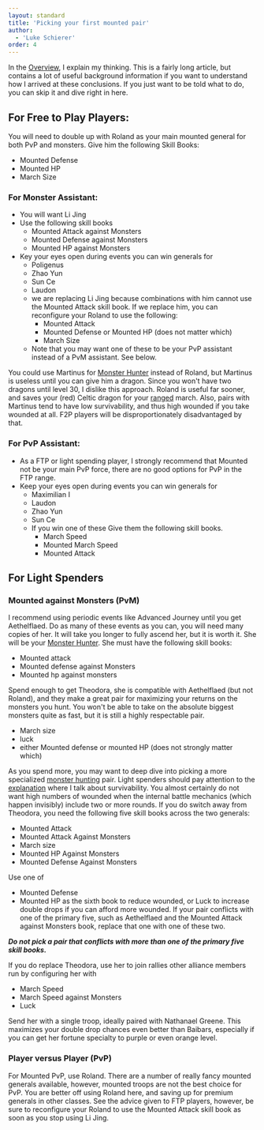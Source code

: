 ```yaml
---
layout: standard
title: 'Picking your first mounted pair'
author:
  - 'Luke Schierer'
order: 4
---
```


In the [Overview], I explain my thinking. This is a fairly long article, but
contains a lot of useful background information if you want to understand how I
arrived at these conclusions. If you just want to be told what to do, you can
skip it and dive right in here.

[Overview]: ../overview/

## For Free to Play Players:

You will need to double up with Roland as your main mounted general for both
PvP and monsters. Give him the following Skill Books:

- Mounted Defense
- Mounted HP
- March Size

### For Monster Assistant:

- You will want Li Jing
- Use the following skill books
  - Mounted Attack against Monsters
  - Mounted Defense against Monsters
  - Mounted HP against Monsters
- Key your eyes open during events you can win generals for
  - Poligenus
  - Zhao Yun
  - Sun Ce
  - Laudon
  - we are replacing Li Jing because combinations with him cannot use the
    Mounted Attack skill book. If we replace him, you can reconfigure
    your Roland to use the following:
    - Mounted Attack
    - Mounted Defense or Mounted HP (does not matter which)
    - March Size
  - Note that you may want one of these to be your PvP assistant instead of a
    PvM assistant. See below.

You could use Martinus for [Monster Hunter] instead of Roland, but Martinus is useless until you can give him a dragon. Since you won't have two dragons until level 30, I dislike this approach. Roland is useful far sooner, and saves your (red) Celtic dragon for your [ranged] march. Also, pairs with Martinus tend to have low survivability, and thus high wounded if you take wounded at all. F2P players will be disproportionately disadvantaged by that.

[Monster Hunter]: ../pair_picking/monster_hunters/
[ranged]: ../ranged/

### For PvP Assistant:

- As a FTP or light spending player, I strongly recommend that Mounted not
  be your main PvP force, there are no good options for PvP in the FTP
  range.
- Keep your eyes open during events you can win generals for
  - Maximilian I
  - Laudon
  - Zhao Yun
  - Sun Ce
  - If you win one of these Give them the following
    skill books.
    - March Speed
    - Mounted March Speed
    - Mounted Attack

## For Light Spenders

### Mounted against Monsters (PvM)

I recommend using periodic events like Advanced Journey until you get
Aethelflaed. Do as many of these events as you can, you will need many copies
of her. It will take you longer to fully ascend her, but it is worth it. She
will be your [Monster Hunter]. She must have the following skill books:

- Mounted attack
- Mounted defense against Monsters
- Mounted hp against monsters

Spend enough to get Theodora, she is compatible with Aethelflaed (but not
Roland), and they make a great pair for maximizing your returns on the monsters
you hunt. You won't be able to take on the absolute biggest monsters quite as
fast, but it is still a highly respectable pair.

- March size
- luck
- either Mounted defense or mounted HP (does not strongly matter which)

As you spend more, you may want to deep dive into picking a more specialized [monster hunting] pair. Light spenders should pay attention to the [explanation] where I talk about survivability. You almost certainly do not want high numbers of wounded when the internal battle mechanics (which happen invisibly) include two or more rounds. If you do switch away from Theodora, you need the following five skill books across the two generals:

- Mounted Attack
- Mounted Attack Against Monsters
- March size
- Mounted HP Against Monsters
- Mounted Defense Against Monsters

Use one of

- Mounted Defense
- Mounted HP
  as the sixth book to reduce wounded, or Luck to increase double drops if you can afford more wounded. If your pair conflicts with one of the primary five, such as Aethelflaed and the Mounted Attack against Monsters book, replace that one with one of these two.

_**Do not pick a pair that conflicts with more than one of the primary five skill books.**_

If you do replace Theodora, use her to join rallies other alliance members run by configuring her with

- March Speed
- March Speed against Monsters
- Luck

Send her with a single troop, ideally paired with Nathanael Greene. This maximizes your double drop chances even better than Baibars, especially if you can get her fortune specialty to purple or even orange level.

[Monster Hunting]: ../pair_picking/monster_hunters/
[explanation]: ../pair_picking/monster_hunters/#explanation

### Player versus Player (PvP)

For Mounted PvP, use Roland. There are a number of really fancy mounted generals available, however, mounted troops are not the best choice for PvP. You are better off using Roland here, and saving up for premium generals in other classes. See the advice given to FTP players, however, be sure to reconfigure your Roland to use the Mounted Attack skill book as soon as you stop using Li Jing.
